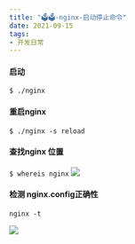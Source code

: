 ```yaml
---
title: "🗳🗳-nginx-启动停止命令"
date: 2021-09-15
tags: 
- 开发日常
---
```

#### 启动
`
$ ./nginx
`
#### 重启nginx

 `
$ ./nginx -s reload
`
#### 查找nginx 位置
`
$ whereis nginx
`
![](https://upload-images.jianshu.io/upload_images/15312191-7226fcbc8ff137c6.png?imageMogr2/auto-orient/strip%7CimageView2/2/w/1240)

#### 检测 nginx.config正确性

```
nginx -t
```
![](https://upload-images.jianshu.io/upload_images/15312191-8ed56dd863c03961.png?imageMogr2/auto-orient/strip%7CimageView2/2/w/1240)

